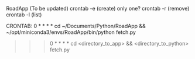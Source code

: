 RoadApp (To be updated)
crontab -e (create) only one?
crontab -r (remove)
crontab -l (list)

CRONTAB: 0 * * * * cd ~/Documents/Python/RoadApp && ~/opt/miniconda3/envs/RoadApp/bin/python fetch.py
>>> 0 * * * * cd <directory_to_app> && <directory_to_python>  fetch.py
